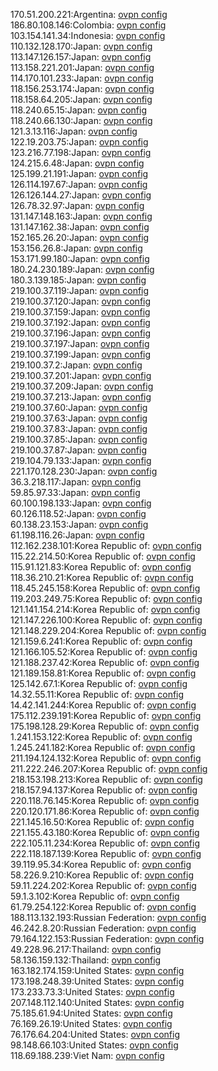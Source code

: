 170.51.200.221:Argentina: [ovpn config](vpn/170_51_200_221.ovpn)  
186.80.108.146:Colombia: [ovpn config](vpn/186_80_108_146.ovpn)  
103.154.141.34:Indonesia: [ovpn config](vpn/103_154_141_34.ovpn)  
110.132.128.170:Japan: [ovpn config](vpn/110_132_128_170.ovpn)  
113.147.126.157:Japan: [ovpn config](vpn/113_147_126_157.ovpn)  
113.158.221.201:Japan: [ovpn config](vpn/113_158_221_201.ovpn)  
114.170.101.233:Japan: [ovpn config](vpn/114_170_101_233.ovpn)  
118.156.253.174:Japan: [ovpn config](vpn/118_156_253_174.ovpn)  
118.158.64.205:Japan: [ovpn config](vpn/118_158_64_205.ovpn)  
118.240.65.15:Japan: [ovpn config](vpn/118_240_65_15.ovpn)  
118.240.66.130:Japan: [ovpn config](vpn/118_240_66_130.ovpn)  
121.3.13.116:Japan: [ovpn config](vpn/121_3_13_116.ovpn)  
122.19.203.75:Japan: [ovpn config](vpn/122_19_203_75.ovpn)  
123.216.77.198:Japan: [ovpn config](vpn/123_216_77_198.ovpn)  
124.215.6.48:Japan: [ovpn config](vpn/124_215_6_48.ovpn)  
125.199.21.191:Japan: [ovpn config](vpn/125_199_21_191.ovpn)  
126.114.197.67:Japan: [ovpn config](vpn/126_114_197_67.ovpn)  
126.126.144.27:Japan: [ovpn config](vpn/126_126_144_27.ovpn)  
126.78.32.97:Japan: [ovpn config](vpn/126_78_32_97.ovpn)  
131.147.148.163:Japan: [ovpn config](vpn/131_147_148_163.ovpn)  
131.147.162.38:Japan: [ovpn config](vpn/131_147_162_38.ovpn)  
152.165.26.20:Japan: [ovpn config](vpn/152_165_26_20.ovpn)  
153.156.26.8:Japan: [ovpn config](vpn/153_156_26_8.ovpn)  
153.171.99.180:Japan: [ovpn config](vpn/153_171_99_180.ovpn)  
180.24.230.189:Japan: [ovpn config](vpn/180_24_230_189.ovpn)  
180.3.139.185:Japan: [ovpn config](vpn/180_3_139_185.ovpn)  
219.100.37.119:Japan: [ovpn config](vpn/219_100_37_119.ovpn)  
219.100.37.120:Japan: [ovpn config](vpn/219_100_37_120.ovpn)  
219.100.37.159:Japan: [ovpn config](vpn/219_100_37_159.ovpn)  
219.100.37.192:Japan: [ovpn config](vpn/219_100_37_192.ovpn)  
219.100.37.196:Japan: [ovpn config](vpn/219_100_37_196.ovpn)  
219.100.37.197:Japan: [ovpn config](vpn/219_100_37_197.ovpn)  
219.100.37.199:Japan: [ovpn config](vpn/219_100_37_199.ovpn)  
219.100.37.2:Japan: [ovpn config](vpn/219_100_37_2.ovpn)  
219.100.37.201:Japan: [ovpn config](vpn/219_100_37_201.ovpn)  
219.100.37.209:Japan: [ovpn config](vpn/219_100_37_209.ovpn)  
219.100.37.213:Japan: [ovpn config](vpn/219_100_37_213.ovpn)  
219.100.37.60:Japan: [ovpn config](vpn/219_100_37_60.ovpn)  
219.100.37.63:Japan: [ovpn config](vpn/219_100_37_63.ovpn)  
219.100.37.83:Japan: [ovpn config](vpn/219_100_37_83.ovpn)  
219.100.37.85:Japan: [ovpn config](vpn/219_100_37_85.ovpn)  
219.100.37.87:Japan: [ovpn config](vpn/219_100_37_87.ovpn)  
219.104.79.133:Japan: [ovpn config](vpn/219_104_79_133.ovpn)  
221.170.128.230:Japan: [ovpn config](vpn/221_170_128_230.ovpn)  
36.3.218.117:Japan: [ovpn config](vpn/36_3_218_117.ovpn)  
59.85.97.33:Japan: [ovpn config](vpn/59_85_97_33.ovpn)  
60.100.198.133:Japan: [ovpn config](vpn/60_100_198_133.ovpn)  
60.126.118.52:Japan: [ovpn config](vpn/60_126_118_52.ovpn)  
60.138.23.153:Japan: [ovpn config](vpn/60_138_23_153.ovpn)  
61.198.116.26:Japan: [ovpn config](vpn/61_198_116_26.ovpn)  
112.162.238.101:Korea Republic of: [ovpn config](vpn/112_162_238_101.ovpn)  
115.22.214.50:Korea Republic of: [ovpn config](vpn/115_22_214_50.ovpn)  
115.91.121.83:Korea Republic of: [ovpn config](vpn/115_91_121_83.ovpn)  
118.36.210.21:Korea Republic of: [ovpn config](vpn/118_36_210_21.ovpn)  
118.45.245.158:Korea Republic of: [ovpn config](vpn/118_45_245_158.ovpn)  
119.203.249.75:Korea Republic of: [ovpn config](vpn/119_203_249_75.ovpn)  
121.141.154.214:Korea Republic of: [ovpn config](vpn/121_141_154_214.ovpn)  
121.147.226.100:Korea Republic of: [ovpn config](vpn/121_147_226_100.ovpn)  
121.148.229.204:Korea Republic of: [ovpn config](vpn/121_148_229_204.ovpn)  
121.159.6.241:Korea Republic of: [ovpn config](vpn/121_159_6_241.ovpn)  
121.166.105.52:Korea Republic of: [ovpn config](vpn/121_166_105_52.ovpn)  
121.188.237.42:Korea Republic of: [ovpn config](vpn/121_188_237_42.ovpn)  
121.189.158.81:Korea Republic of: [ovpn config](vpn/121_189_158_81.ovpn)  
125.142.67.1:Korea Republic of: [ovpn config](vpn/125_142_67_1.ovpn)  
14.32.55.11:Korea Republic of: [ovpn config](vpn/14_32_55_11.ovpn)  
14.42.141.244:Korea Republic of: [ovpn config](vpn/14_42_141_244.ovpn)  
175.112.239.191:Korea Republic of: [ovpn config](vpn/175_112_239_191.ovpn)  
175.198.128.29:Korea Republic of: [ovpn config](vpn/175_198_128_29.ovpn)  
1.241.153.122:Korea Republic of: [ovpn config](vpn/1_241_153_122.ovpn)  
1.245.241.182:Korea Republic of: [ovpn config](vpn/1_245_241_182.ovpn)  
211.194.124.132:Korea Republic of: [ovpn config](vpn/211_194_124_132.ovpn)  
211.222.246.207:Korea Republic of: [ovpn config](vpn/211_222_246_207.ovpn)  
218.153.198.213:Korea Republic of: [ovpn config](vpn/218_153_198_213.ovpn)  
218.157.94.137:Korea Republic of: [ovpn config](vpn/218_157_94_137.ovpn)  
220.118.76.145:Korea Republic of: [ovpn config](vpn/220_118_76_145.ovpn)  
220.120.171.86:Korea Republic of: [ovpn config](vpn/220_120_171_86.ovpn)  
221.145.16.50:Korea Republic of: [ovpn config](vpn/221_145_16_50.ovpn)  
221.155.43.180:Korea Republic of: [ovpn config](vpn/221_155_43_180.ovpn)  
222.105.11.234:Korea Republic of: [ovpn config](vpn/222_105_11_234.ovpn)  
222.118.187.139:Korea Republic of: [ovpn config](vpn/222_118_187_139.ovpn)  
39.119.95.34:Korea Republic of: [ovpn config](vpn/39_119_95_34.ovpn)  
58.226.9.210:Korea Republic of: [ovpn config](vpn/58_226_9_210.ovpn)  
59.11.224.202:Korea Republic of: [ovpn config](vpn/59_11_224_202.ovpn)  
59.1.3.102:Korea Republic of: [ovpn config](vpn/59_1_3_102.ovpn)  
61.79.254.122:Korea Republic of: [ovpn config](vpn/61_79_254_122.ovpn)  
188.113.132.193:Russian Federation: [ovpn config](vpn/188_113_132_193.ovpn)  
46.242.8.20:Russian Federation: [ovpn config](vpn/46_242_8_20.ovpn)  
79.164.122.153:Russian Federation: [ovpn config](vpn/79_164_122_153.ovpn)  
49.228.96.217:Thailand: [ovpn config](vpn/49_228_96_217.ovpn)  
58.136.159.132:Thailand: [ovpn config](vpn/58_136_159_132.ovpn)  
163.182.174.159:United States: [ovpn config](vpn/163_182_174_159.ovpn)  
173.198.248.39:United States: [ovpn config](vpn/173_198_248_39.ovpn)  
173.233.73.3:United States: [ovpn config](vpn/173_233_73_3.ovpn)  
207.148.112.140:United States: [ovpn config](vpn/207_148_112_140.ovpn)  
75.185.61.94:United States: [ovpn config](vpn/75_185_61_94.ovpn)  
76.169.26.19:United States: [ovpn config](vpn/76_169_26_19.ovpn)  
76.176.64.204:United States: [ovpn config](vpn/76_176_64_204.ovpn)  
98.148.66.103:United States: [ovpn config](vpn/98_148_66_103.ovpn)  
118.69.188.239:Viet Nam: [ovpn config](vpn/118_69_188_239.ovpn)  

